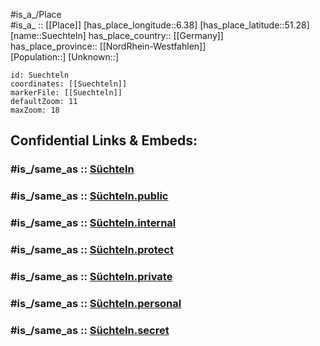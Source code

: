 ﻿---
confidential: public
isDeleted: false
location:
- 51.28
- 6.38
mapmarker: city
mapzoom:
- 7
- 12
SpocWebEntityId: 34715
tags:
- geo/City
type: City
---

#is_a_/Place  
#is_a_ :: [[Place]] 
[has_place_longitude::6.38] 
[has_place_latitude::51.28] 
[name::Suechteln] 
has_place_country:: [[Germany]]  
has_place_province:: [[NordRhein-Westfahlen]]  
[Population::] 
[Unknown::] 


```leaflet
id: Suechteln
coordinates: [[Suechteln]] 
markerFile: [[Suechteln]] 
defaultZoom: 11 
maxZoom: 18
```


## Confidential Links & Embeds: 

### #is_/same_as :: [Süchteln](/_Standards/Earth/Continent/Europe/Europe~Central/Germany/Germany~West/Nordrhein-Westfalen/counties~NW/Viersen/cities~Viersen/Viersen-city/Süchteln.md) 

### #is_/same_as :: [Süchteln.public](/_public/Earth/Continent/Europe/Europe~Central/Germany/Germany~West/Nordrhein-Westfalen/counties~NW/Viersen/cities~Viersen/Viersen-city/Süchteln.public.md) 

### #is_/same_as :: [Süchteln.internal](/_internal/Earth/Continent/Europe/Europe~Central/Germany/Germany~West/Nordrhein-Westfalen/counties~NW/Viersen/cities~Viersen/Viersen-city/Süchteln.internal.md) 

### #is_/same_as :: [Süchteln.protect](/_protect/Earth/Continent/Europe/Europe~Central/Germany/Germany~West/Nordrhein-Westfalen/counties~NW/Viersen/cities~Viersen/Viersen-city/Süchteln.protect.md) 

### #is_/same_as :: [Süchteln.private](/_private/Earth/Continent/Europe/Europe~Central/Germany/Germany~West/Nordrhein-Westfalen/counties~NW/Viersen/cities~Viersen/Viersen-city/Süchteln.private.md) 

### #is_/same_as :: [Süchteln.personal](/_personal/Earth/Continent/Europe/Europe~Central/Germany/Germany~West/Nordrhein-Westfalen/counties~NW/Viersen/cities~Viersen/Viersen-city/Süchteln.personal.md) 

### #is_/same_as :: [Süchteln.secret](/_secret/Earth/Continent/Europe/Europe~Central/Germany/Germany~West/Nordrhein-Westfalen/counties~NW/Viersen/cities~Viersen/Viersen-city/Süchteln.secret.md)

